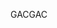  <span data-ttu-id="3786c-101">GAC</span><span class="sxs-lookup"><span data-stu-id="3786c-101">GAC</span></span> 
